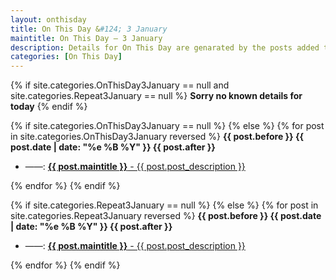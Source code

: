 ```yaml
---
layout: onthisday
title: On This Day &#124; 3 January
maintitle: On This Day — 3 January
description: Details for On This Day are genarated by the posts added to the website so the content is subject to changes/updates over time.
categories: [On This Day]
---
```


{% if site.categories.OnThisDay3January == null and site.categories.Repeat3January == null %}
<strong>Sorry no known details for today</strong>
{% endif %}

{% if site.categories.OnThisDay3January == null %}
{% else %}
{% for post in site.categories.OnThisDay3January reversed %}
<strong>{{ post.before }} {{ post.date | date: "%e %B %Y" }} {{ post.after }}</strong>
<ul>
<li> ——: <a href="{{ post.url }}"><strong>{{ post.maintitle }}</strong> - {{ post.post_description }}</a></li>
</ul>
{% endfor %}
{% endif %}

{% if site.categories.Repeat3January == null %}
{% else %}
{% for post in site.categories.Repeat3January reversed %}
<strong>{{ post.before }} {{ post.date | date: "%e %B %Y" }} {{ post.after }}</strong>
<ul>
<li> ——: <a href="{{ post.url }}"><strong>{{ post.maintitle }}</strong> - {{ post.post_description }}</a></li>
</ul>
{% endfor %}
{% endif %}
